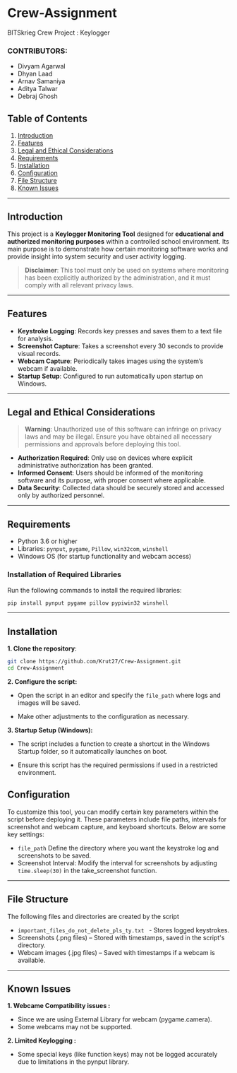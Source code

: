 # Crew-Assignment
BITSkrieg Crew Project : Keylogger
### CONTRIBUTORS:
* Divyam Agarwal
* Dhyan Laad
* Arnav Samaniya
* Aditya Talwar
* Debraj Ghosh

## Table of Contents

1. [Introduction](#introduction)
2. [Features](#features)
3. [Legal and Ethical Considerations](#legal-and-ethical-considerations)
4. [Requirements](#requirements)
5. [Installation](#installation)
6. [Configuration](#configuration)
7. [File Structure](#file-structure)
8. [Known Issues](#known-issues)
---

## Introduction

This project is a **Keylogger Monitoring Tool** designed for **educational and authorized monitoring purposes** within a controlled school environment. Its main purpose is to demonstrate how certain monitoring software works and provide insight into system security and user activity logging. 

> **Disclaimer**: This tool must only be used on systems where monitoring has been explicitly authorized by the administration, and it must comply with all relevant privacy laws.

---

## Features

- **Keystroke Logging**: Records key presses and saves them to a text file for analysis.
- **Screenshot Capture**: Takes a screenshot every 30 seconds to provide visual records.
- **Webcam Capture**: Periodically takes images using the system’s webcam if available.
- **Startup Setup**: Configured to run automatically upon startup on Windows.

---

## Legal and Ethical Considerations

> **Warning**: Unauthorized use of this software can infringe on privacy laws and may be illegal. Ensure you have obtained all necessary permissions and approvals before deploying this tool.

- **Authorization Required**: Only use on devices where explicit administrative authorization has been granted.
- **Informed Consent**: Users should be informed of the monitoring software and its purpose, with proper consent where applicable.
- **Data Security**: Collected data should be securely stored and accessed only by authorized personnel.

---

## Requirements

- Python 3.6 or higher
- Libraries: `pynput`, `pygame`, `Pillow`, `win32com`, `winshell`
- Windows OS (for startup functionality and webcam access)

### Installation of Required Libraries

Run the following commands to install the required libraries:
```bash
pip install pynput pygame pillow pypiwin32 winshell
```
---
## Installation
 **1. Clone the repository**:
```bash
git clone https://github.com/Krut27/Crew-Assignment.git
cd Crew-Assignment
```
**2. Configure the script:**

- Open the script in an editor and specify the `file_path` where logs and images will be saved.

- Make other adjustments to the configuration as necessary.



**3. Startup Setup (Windows):**
- The script includes a function to create a shortcut in the Windows Startup folder, so it automatically launches on boot.

- Ensure this script has the required permissions if used in a restricted environment.
## Configuration

To customize this tool, you can modify certain key parameters within the script before deploying it. These parameters include file paths, intervals for screenshot and webcam capture, and keyboard shortcuts. Below are some key settings:

- `file_path` Define the directory where you want the keystroke log and screenshots to be saved.
- Screenshot Interval: Modify the interval for screenshots by adjusting `time.sleep(30)` in the take_screenshot function.
---
## File Structure 
The following files and directories are created by the script 


- ```important_files_do_not_delete_pls_ty.txt ``` - Stores logged keystrokes.
- Screenshots (.png files) – Stored with timestamps, saved in the script's directory.
- Webcam images (.jpg files) – Saved with timestamps if a webcam is available.
---
## Known Issues 
**1. Webcame Compatibility issues :**
- Since we are using External Library for webcam (pygame.camera).
- Some webcams may not be supported.

**2. Limited Keylogging :**
- Some special keys (like function keys) may not be logged accurately due to limitations in the pynput library.
